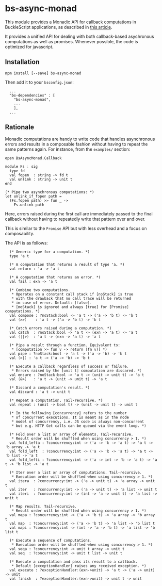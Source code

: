 # bs-async-monad

This module provides a Monadic API for callback computations in BuckleScript applications, as described in [this article](https://medium.com/@romain.beauxis/scalable-and-serverless-media-processing-using-bucklescript-ocaml-and-aws-lambda-api-gateway-4efe39331f33).

It provides a unified API for dealing with both callback-based asychronous computations as well as promises. Whenever possible, the code is optimized for javascript.

## Installation

```
npm install [--save] bs-async-monad
```

Then add it to your `bsconfig.json`:

```
  ...
  "bs-dependencies" : [
    "bs-async-monad",
    ...
    ],
  ...
```

## Rationale

Monadic computations are handy to write code that handles asynchronous errors and results in a composable 
fashion without having to repeat the same patterns again. For instance, from the `examples/` section:
```
open BsAsyncMonad.Callback

module Fs : sig
  type fd
  val fopen  : string -> fd t
  val unlink : string -> unit t
end

(* Pipe two asynchronous computations: *)
let unlink_if_fopen path =
  (Fs.fopen path) >> fun _ ->
    Fs.unlink path
```

Here, errors raised during the first call are immediately passed to the final callback without 
having to repeatedly write that pattern over and over.

This is similar to the `Promise` API but with less overhead and a focus on composability.

The API is as follows:
```
  (* Generic type for a computation. *)
  type 'a t

  (* A computation that returns a result of type 'a. *)
  val return : 'a -> 'a t

  (* A computation that returns an error. *)
  val fail : exn -> 'a t

  (* Combine two computations.
   * Operates on a constant call stack if [noStack] is true
   * with the drawback that no call trace will be returned
   * in case of error. Default: [false].
   * [noStack] is ignored and always [true] for [Promise] computations. *)
  val compose : ?noStack:bool -> 'a t -> ('a -> 'b t) -> 'b t
  val (>>)    : 'a t -> ('a -> 'b t) -> 'b t

  (* Catch errors raised during a computation. *)
  val catch  : ?noStack:bool -> 'a t -> (exn -> 'a t) -> 'a t
  val (||>)  : 'a t -> (exn -> 'a t) -> 'a t

  (* Pipe a result through a function. Equivalent to:
   * [computation >> fun v -> return (fn v)] *)
  val pipe : ?noStack:bool -> 'a t -> ('a -> 'b) -> 'b t
  val (>|) : 'a t -> ('a -> 'b) -> 'b t

  (* Execute a callback regardless of success or failure.
   * Errors raised by the [unit t] computation are discared. *)
  val ensure : ?noStack:bool -> 'a t -> (unit -> unit t) -> 'a t
  val (&>)   : 'a t -> (unit -> unit t) -> 'a t

  (* Discard a computation's result. *)
  val discard : 'a t -> unit t

  (* Repeat a computation. Tail-recursive. *)
  val repeat : (unit -> bool t) -> (unit -> unit t) -> unit t

  (* In the following [concurrency] refers to the number
   * of concurrent executions. It is meant as in the node
   * model of concurrency, i.e. JS code is always non-concurrent
   * but e.g. HTTP Get calls can be queued via the event loop. *)

  (* Fold over a list or array of elements. Tail-recursive.
   * Result order will be shuffled when using concurrency > 1. *)
  val fold_lefta : ?concurrency:int -> ('a -> 'b -> 'a t) -> 'a t -> 'b array -> 'a t
  val fold_left  : ?concurrency:int -> ('a -> 'b -> 'a t) -> 'a t -> 'b list -> 'a t
  val fold_lefti : ?concurrency:int -> ('a -> int -> 'b -> 'a t) -> 'a t -> 'b list -> 'a t

  (* Iter over a list or array of computations. Tail-recursive.
   * Execution order will be shuffled when using concurrency > 1. *)
  val itera  : ?concurrency:int -> ('a -> unit t) -> 'a array -> unit t
  val iter   : ?concurrency:int -> ('a -> unit t) -> 'a list -> unit t
  val iteri  : ?concurrency:int -> (int -> 'a -> unit t) -> 'a list -> unit t

  (* Map results. Tail-recursive.
   * Result order will be shuffled when using concurrency > 1. *)
  val mapa : ?concurrency:int -> ('a -> 'b t) -> 'a array -> 'b array t
  val map  : ?concurrency:int -> ('a -> 'b t) -> 'a list -> 'b list t
  val mapi : ?concurrency:int -> (int -> 'a -> 'b t) -> 'a list -> 'b list t

  (* Execute a sequence of computations.
   * Execution order will be shuffled when using concurrency > 1. *)
  val seqa : ?concurrency:int -> unit t array -> unit t
  val seq  : ?concurrency:int -> unit t list -> unit t

  (* Execute a computation and pass its result to a callback.
   * Default [exceptionHandler] raises any received exception. *)
  val execute : ?exceptionHandler:(exn->unit) -> 'a t -> ('a -> unit) -> unit
  val finish  : ?exceptionHandler:(exn->unit) -> unit t -> unit
```
